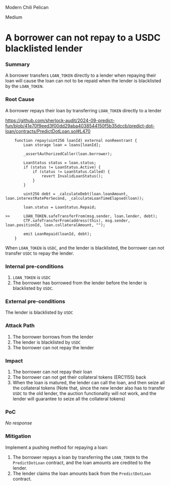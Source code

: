 Modern Chili Pelican

Medium

# A borrower can not repay to a USDC blacklisted lender

### Summary

A borrower transfers `LOAN_TOKEN` directly to a lender when repaying their loan will cause the loan can not to be repaid when the lender is blacklisted by the `LOAN_TOKEN`.

### Root Cause

A borrower repays their loan by transferring `LOAN_TOKEN` directly to a  lender

https://github.com/sherlock-audit/2024-09-predict-fun/blob/41e70f9eed3f00dd29aba4038544150f5b35dccb/predict-dot-loan/contracts/PredictDotLoan.sol#L470

```solidity
    function repay(uint256 loanId) external nonReentrant {
        Loan storage loan = loans[loanId];

        _assertAuthorizedCaller(loan.borrower);

        LoanStatus status = loan.status;
        if (status != LoanStatus.Active) {
            if (status != LoanStatus.Called) {
                revert InvalidLoanStatus();
            }
        }

        uint256 debt = _calculateDebt(loan.loanAmount, loan.interestRatePerSecond, _calculateLoanTimeElapsed(loan));

        loan.status = LoanStatus.Repaid;

>>      LOAN_TOKEN.safeTransferFrom(msg.sender, loan.lender, debt);
        CTF.safeTransferFrom(address(this), msg.sender, loan.positionId, loan.collateralAmount, "");

        emit LoanRepaid(loanId, debt);
    }
```

When `LOAN_TOKEN` is `USDC`, and the lender is blacklisted, the borrower can not transfer `USDC` to repay the lender.

### Internal pre-conditions

1. `LOAN_TOKEN` is `USDC`
2. The borrower has borrowed from the lender before the lender is blacklisted by `USDC`.

### External pre-conditions

The lender is blacklisted by `USDC`

### Attack Path

1. The borrower borrows from the lender
2. The lender is blacklisted by `USDC`
3. The borrower can not repay the lender

### Impact

1. The borrower can not repay their loan
2. The borrower can not get their collateral tokens (ERC1155) back
3. When the loan is matured, the lender can call the loan, and then seize all the collateral tokens (Note that, since the new lender also has to transfer `USDC` to the old lender, the auction functionality will not work, and the lender will guarantee to seize all the collateral tokens)

### PoC

_No response_

### Mitigation

Implement a pushing method for repaying a loan:
1. The borrower repays a loan by transferring the `LOAN_TOKEN` to the `PredictDotLoan` contract, and the loan amounts are credited to the lender.
2. The lender claims the loan amounts back from the `PredictDotLoan` contract.